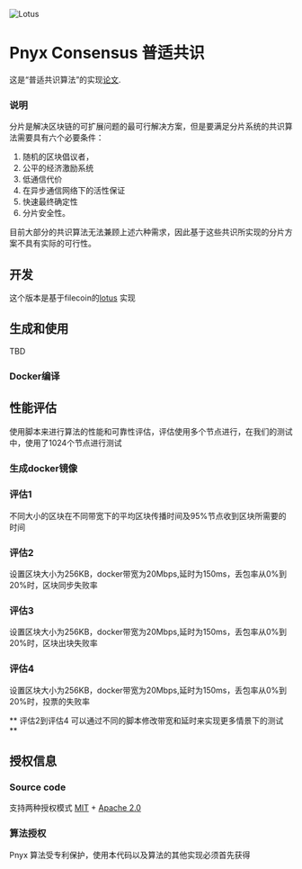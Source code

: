 ![Lotus](documentation/images/lotus_logo_h.png)

# Pnyx Consensus 普适共识 

这是“普适共识算法”的实现[论文]().

### 说明

分片是解决区块链的可扩展问题的最可行解决方案，但是要满足分片系统的共识算法需要具有六个必要条件：
1. 随机的区块倡议者，
2. 公平的经济激励系统
3. 低通信代价
4. 在异步通信网络下的活性保证
5. 快速最终确定性
6. 分片安全性。

目前大部分的共识算法无法兼顾上述六种需求，因此基于这些共识所实现的分片方案不具有实际的可行性。


## 开发

这个版本是基于filecoin的[lotus](https//githbu.com/filecoin-project/lotus) 实现

## 生成和使用
TBD
### Docker编译

## 性能评估

使用脚本来进行算法的性能和可靠性评估，评估使用多个节点进行，在我们的测试中，使用了1024个节点进行测试

### 生成docker镜像

### 评估1
不同大小的区块在不同带宽下的平均区块传播时间及95%节点收到区块所需要的时间


### 评估2
设置区块大小为256KB，docker带宽为20Mbps,延时为150ms，丢包率从0%到20%时，区块同步失败率

### 评估3
设置区块大小为256KB，docker带宽为20Mbps,延时为150ms，丢包率从0%到20%时，区块出块失败率

### 评估4 
设置区块大小为256KB，docker带宽为20Mbps,延时为150ms，丢包率从0%到20%时，投票的失败率

** 评估2到评估4 可以通过不同的脚本修改带宽和延时来实现更多情景下的测试 **

## 授权信息
### Source code 
支持两种授权模式 [MIT](https://github.com/filecoin-project/lotus/blob/master/LICENSE-MIT) + [Apache 2.0](https://github.com/filecoin-project/lotus/blob/master/LICENSE-APACHE)

### 算法授权
Pnyx 算法受专利保护，使用本代码以及算法的其他实现必须首先获得
